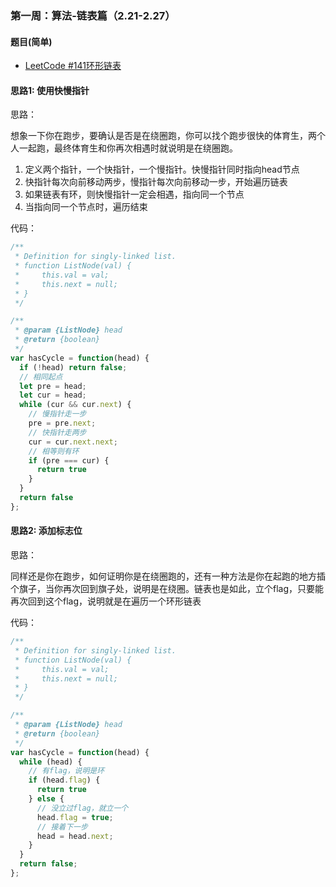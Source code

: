 ### 第一周：算法-链表篇（2.21-2.27）

#### 题目(简单)

- [LeetCode #141环形链表](https://leetcode-cn.com/problems/linked-list-cycle/)

#### 思路1: 使用快慢指针

思路：

想象一下你在跑步，要确认是否是在绕圈跑，你可以找个跑步很快的体育生，两个人一起跑，最终体育生和你再次相遇时就说明是在绕圈跑。

1. 定义两个指针，一个快指针，一个慢指针。快慢指针同时指向head节点
2. 快指针每次向前移动两步，慢指针每次向前移动一步，开始遍历链表
3. 如果链表有环，则快慢指针一定会相遇，指向同一个节点
4. 当指向同一个节点时，遍历结束

代码：

```javascript
/**
 * Definition for singly-linked list.
 * function ListNode(val) {
 *     this.val = val;
 *     this.next = null;
 * }
 */

/**
 * @param {ListNode} head
 * @return {boolean}
 */
var hasCycle = function(head) {
  if (!head) return false;
  // 相同起点
  let pre = head;
  let cur = head;
  while (cur && cur.next) {
    // 慢指针走一步
    pre = pre.next;
    // 快指针走两步
    cur = cur.next.next;
    // 相等则有环
    if (pre === cur) {
      return true
    }
  }
  return false
};
```

#### 思路2: 添加标志位

思路：

同样还是你在跑步，如何证明你是在绕圈跑的，还有一种方法是你在起跑的地方插个旗子，当你再次回到旗子处，说明是在绕圈。链表也是如此，立个flag，只要能再次回到这个flag，说明就是在遍历一个环形链表

代码：

```javascript
/**
 * Definition for singly-linked list.
 * function ListNode(val) {
 *     this.val = val;
 *     this.next = null;
 * }
 */

/**
 * @param {ListNode} head
 * @return {boolean}
 */
var hasCycle = function(head) {
  while (head) {
    // 有flag，说明是环
    if (head.flag) {
      return true
    } else {
      // 没立过flag，就立一个
      head.flag = true;
      // 接着下一步
      head = head.next;
    }
  }
  return false;
};
```

